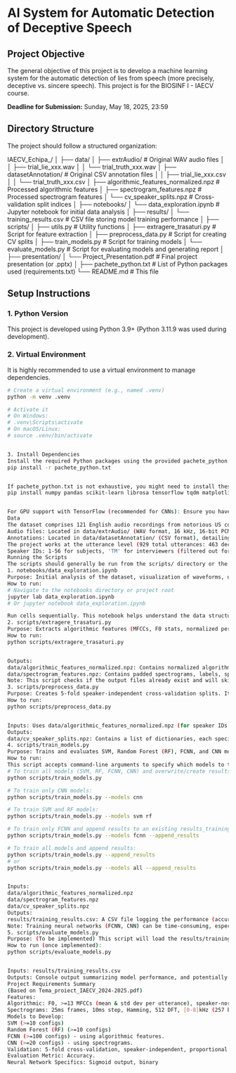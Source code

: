 # AI System for Automatic Detection of Deceptive Speech

## Project Objective
The general objective of this project is to develop a machine learning system for the automatic detection of lies from speech (more precisely, deceptive vs. sincere speech). This project is for the BIOSINF I - IAECV course.

**Deadline for Submission:** Sunday, May 18, 2025, 23:59

## Directory Structure
The project should follow a structured organization:



IAECV_Echipa_/
│
├── data/
│ ├── extrAudio/ # Original WAV audio files
│ │ ├── trial_lie_xxx.wav
│ │ └── trial_truth_xxx.wav
│ ├── datasetAnnotation/ # Original CSV annotation files
│ │ ├── trial_lie_xxx.csv
│ │ └── trial_truth_xxx.csv
│ ├── algorithmic_features_normalized.npz # Processed algorithmic features
│ ├── spectrogram_features.npz # Processed spectrogram features
│ └── cv_speaker_splits.npz # Cross-validation split indices
│
├── notebooks/
│ └── data_exploration.ipynb # Jupyter notebook for initial data analysis
│
├── results/
│ └── training_results.csv # CSV file storing model training performance
│
├── scripts/
│ ├── utils.py # Utility functions
│ ├── extragere_trasaturi.py # Script for feature extraction
│ ├── preprocess_data.py # Script for creating CV splits
│ ├── train_models.py # Script for training models
│ └── evaluate_models.py # Script for evaluating models and generating report
│
├── presentation/
│ └── Project_Presentation.pdf # Final project presentation (or .pptx)
│
├── pachete_python.txt # List of Python packages used (requirements.txt)
└── README.md # This file
## Setup Instructions

### 1. Python Version
This project is developed using Python 3.9+ (Python 3.11.9 was used during development).

### 2. Virtual Environment
It is highly recommended to use a virtual environment to manage dependencies.

```bash
# Create a virtual environment (e.g., named .venv)
python -m venv .venv

# Activate it
# On Windows:
# .venv\Scripts\activate
# On macOS/Linux:
# source .venv/bin/activate


3. Install Dependencies
Install the required Python packages using the provided pachete_python.txt (or requirements.txt) file:
pip install -r pachete_python.txt


If pachete_python.txt is not exhaustive, you might need to install these common libraries:
pip install numpy pandas scikit-learn librosa tensorflow tqdm matplotlib jupyterlab


For GPU support with TensorFlow (recommended for CNNs): Ensure you have compatible NVIDIA drivers, CUDA Toolkit, and cuDNN SDK installed as per the official TensorFlow GPU support guide.
Data
The dataset comprises 121 English audio recordings from notorious US court cases, annotated as deceptive (61) or sincere (60).
Audio files: Located in data/extrAudio/ (WAV format, 16 kHz, 16-bit PCM).
Annotations: Located in data/datasetAnnotation/ (CSV format), detailing utterances (start/end times, speaker ID, gender).
The project works at the utterance level (929 total utterances: 463 deceptive, 466 sincere).
Speaker IDs: 1-56 for subjects, 'TM' for interviewers (filtered out for subject-specific tasks).
Running the Scripts
The scripts should generally be run from the scripts/ directory or the project root, ensuring paths are correctly referenced.
1. notebooks/data_exploration.ipynb
Purpose: Initial analysis of the dataset, visualization of waveforms, utterance durations, and basic statistics.
How to run:
# Navigate to the notebooks directory or project root
jupyter lab data_exploration.ipynb 
# Or jupyter notebook data_exploration.ipynb

Run cells sequentially. This notebook helps understand the data structure and verify counts.
2. scripts/extragere_trasaturi.py
Purpose: Extracts algorithmic features (MFCCs, F0 stats, normalized per speaker) and spectrograms from the raw audio utterances. Saves the processed features to the data/ directory.
How to run:
python scripts/extragere_trasaturi.py


Outputs:
data/algorithmic_features_normalized.npz: Contains normalized algorithmic features, labels, speaker IDs, and original indices.
data/spectrogram_features.npz: Contains padded spectrograms, labels, speaker IDs, and original indices.
Note: This script checks if the output files already exist and will skip re-extraction if they do. To force re-extraction, delete the .npz files from the data/ directory.
3. scripts/preprocess_data.py
Purpose: Creates 5-fold speaker-independent cross-validation splits. It aims to stratify speakers by gender and their predominant utterance class to ensure balanced folds for training.
How to run:
python scripts/preprocess_data.py


Inputs: Uses data/algorithmic_features_normalized.npz (for speaker IDs and labels) and raw annotations from data/datasetAnnotation/ (for gender information).
Outputs:
data/cv_speaker_splits.npz: Contains a list of dictionaries, each specifying the training and validation utterance indices for one of the 5 folds.
4. scripts/train_models.py
Purpose: Trains and evaluates SVM, Random Forest (RF), FCNN, and CNN models using the features and cross-validation splits generated by previous scripts.
How to run:
This script accepts command-line arguments to specify which models to train and whether to append results to an existing file.
# To train all models (SVM, RF, FCNN, CNN) and overwrite/create results_training.csv:
python scripts/train_models.py

# To train only CNN models:
python scripts/train_models.py --models cnn

# To train SVM and RF models:
python scripts/train_models.py --models svm rf

# To train only FCNN and append results to an existing results_training.csv:
python scripts/train_models.py --models fcnn --append_results

# To train all models and append results:
python scripts/train_models.py --append_results 
# or
python scripts/train_models.py --models all --append_results


Inputs:
data/algorithmic_features_normalized.npz
data/spectrogram_features.npz
data/cv_speaker_splits.npz
Outputs:
results/training_results.csv: A CSV file logging the performance (accuracy) for each model configuration on each fold.
Note: Training neural networks (FCNN, CNN) can be time-consuming, especially with many configurations. GPU usage is highly recommended.
5. scripts/evaluate_models.py
Purpose: (To be implemented) This script will load the results/training_results.csv, calculate average cross-validation accuracies for each model configuration, identify the best performing setup for each model type, and determine the overall best model.
How to run (once implemented):
python scripts/evaluate_models.py


Inputs: results/training_results.csv
Outputs: Console output summarizing model performance, and potentially plots or a report.
Project Requirements Summary
(Based on Tema_proiect_IAECV_2024-2025.pdf)
Features:
Algorithmic: F0, >=13 MFCCs (mean & std dev per utterance), speaker-normalized (z-score).
Spectrograms: 25ms frames, 10ms step, Hamming, 512 DFT, [0-8]kHz (257 bins), log amplitude (10*log10), zero-padding.
Models to Develop:
SVM (>=10 configs)
Random Forest (RF) (>=10 configs)
FCNN (>=100 configs) - using algorithmic features.
CNN (>=20 configs) - using spectrograms.
Validation: 5-fold cross-validation, speaker-independent, proportional class/gender distribution where possible.
Evaluation Metric: Accuracy.
Neural Network Specifics: Sigmoid output, binary
